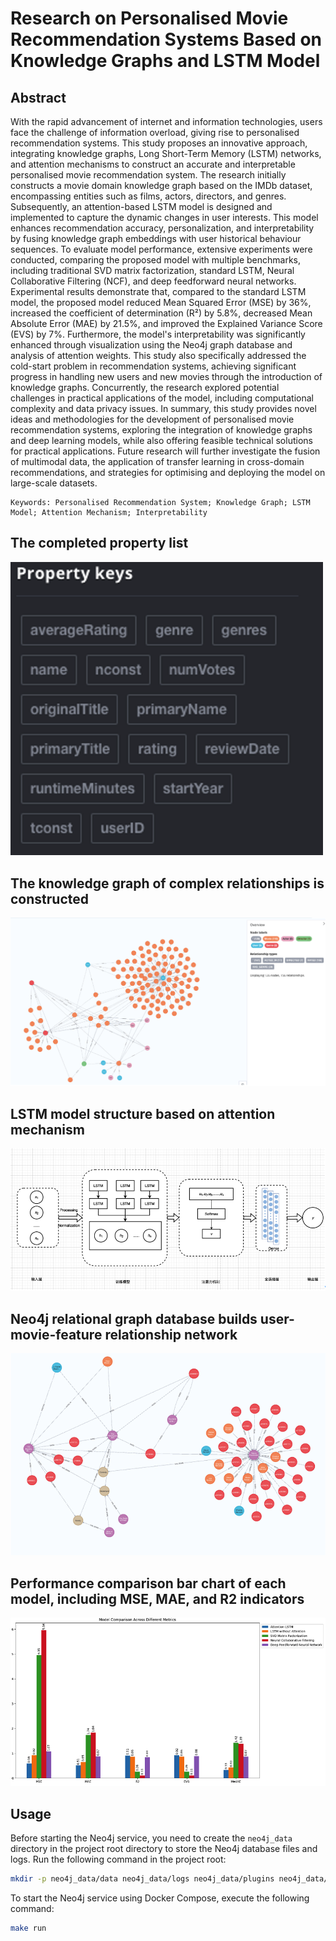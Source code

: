 # Research on Personalised Movie Recommendation Systems Based on Knowledge Graphs and LSTM Model

## Abstract
With the rapid advancement of internet and information technologies, users face the challenge of information overload, giving rise to personalised recommendation systems. This study proposes an innovative approach, integrating knowledge graphs, Long Short-Term Memory (LSTM) networks, and attention mechanisms to construct an accurate and interpretable personalised movie recommendation system.
The research initially constructs a movie domain knowledge graph based on the IMDb dataset, encompassing entities such as films, actors, directors, and genres. Subsequently, an attention-based LSTM model is designed and implemented to capture the dynamic changes in user interests. This model enhances recommendation accuracy, personalization, and interpretability by fusing knowledge graph embeddings with user historical behaviour sequences. To evaluate model performance, extensive experiments were conducted, comparing the proposed model with multiple benchmarks, including traditional SVD matrix factorization, standard LSTM, Neural Collaborative Filtering (NCF), and deep feedforward neural networks. Experimental results demonstrate that, compared to the standard LSTM model, the proposed model reduced Mean Squared Error (MSE) by 36%, increased the coefficient of determination (R²) by 5.8%, decreased Mean Absolute Error (MAE) by 21.5%, and improved the Explained Variance Score (EVS) by 7%. Furthermore, the model's interpretability was significantly enhanced through visualization using the Neo4j graph database and analysis of attention weights. This study also specifically addressed the cold-start problem in recommendation systems, achieving significant progress in handling new users and new movies through the introduction of knowledge graphs. Concurrently, the research explored potential challenges in practical applications of the model, including computational complexity and data privacy issues.
In summary, this study provides novel ideas and methodologies for the development of personalised movie recommendation systems, exploring the integration of knowledge graphs and deep learning models, while also offering feasible technical solutions for practical applications. Future research will further investigate the fusion of multimodal data, the application of transfer learning in cross-domain recommendations, and strategies for optimising and deploying the model on large-scale datasets.
```
Keywords: Personalised Recommendation System; Knowledge Graph; LSTM Model; Attention Mechanism; Interpretability
```

## The completed property list
<img src="img/Property_list.png" alt="Property List" width="500">

## The knowledge graph of complex relationships is constructed
![](img/Complex_relationships_constructed.png)

## LSTM model structure based on attention mechanism
![](img/LSTM_model_structure_based_on_attention_mechanism.png)

## Neo4j relational graph database builds user-movie-feature relationship network
![](img/User-movie-feature_relationship_network.png)

## Performance comparison bar chart of each model, including MSE, MAE, and R2 indicators
![](img/Performance_comparison.png)

## Usage

Before starting the Neo4j service, you need to create the `neo4j_data` directory in the project root directory to store the Neo4j database files and logs.
Run the following command in the project root:

```bash
mkdir -p neo4j_data/data neo4j_data/logs neo4j_data/plugins neo4j_data/import
```

To start the Neo4j service using Docker Compose, execute the following command:
```bash
make run
```